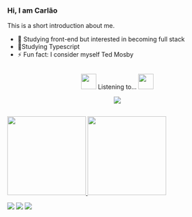 ### Hi, I am Carlão 

This is a short introduction about me.

- 🔭 Studying front-end but interested in becoming full stack
- 🌱Studying Typescript
- ⚡ Fun fact: I consider myself Ted Mosby


##

<div align="center">
  <p> <img src="https://slackmojis.com/emojis/13688-meow_dance/download" width="35"/> Listening to... <img src="https://slackmojis.com/emojis/13688-meow_dance/download" width="35"/> </p>
  <img src="https://spotify-github-profile.vercel.app/api/view?uid=xp95x9hsk79dpm38esj50lijv&cover_image=true&theme=default&show_offline=false&background_color=121212">
</div>

<!-- card porcentagem e card linguagens -->

##

<div>
  <a href="https://github.com/carlosdoceu/carlosdoceu">
<img height="180em" src="https://github-readme-stats.vercel.app/api?username=carlosdoceu&show_icons=true&theme=radical"/>
<img height="180em" src="https://github-readme-stats.vercel.app/api/top-langs/?username=carlosdoceu&layout=compact)](https://github.com/anuraghazra/github-readme-stats"/>
</div>

 <div>
    
<div > 

  <a align="center" href="https://www.instagram.com/carlos_the_sea/" target="_blank"><img src="https://img.shields.io/badge/-Instagram-%23E4405F?style=for-the-badge&logo=instagram&logoColor=white" target="_blank"></a>
  <a align="center" href = "mailto:carlosodmen@gmail.com"><img src="https://img.shields.io/badge/-Gmail-%23333?style=for-the-badge&logo=gmail&logoColor=white" target="_blank"></a>
  <a align="center" href="https://www.linkedin.com/in/carlos-omar-625b2a214/" target="_blank"><img src="https://img.shields.io/badge/-LinkedIn-%230077B5?style=for-the-badge&logo=linkedin&logoColor=white" target="_blank"></a> 
  
</div>
 </div>
  
